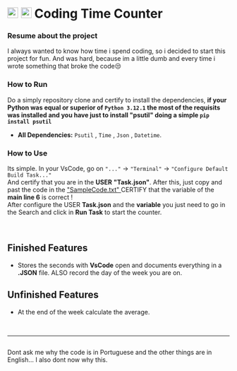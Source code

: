 #  <img src="https://upload.wikimedia.org/wikipedia/commons/thumb/9/9a/Visual_Studio_Code_1.35_icon.svg/2048px-Visual_Studio_Code_1.35_icon.svg.png" height=24>  <img src="https://cdn.freebiesupply.com/logos/large/2x/python-5-logo-png-transparent.png" height=24>  Coding Time Counter

### Resume about the project
I always wanted to know how time i spend coding, so i decided to start this project for fun. And was hard, because im a little dumb and every time i wrote something that broke the code😒
### How to Run
Do a simply repository clone and certify to install the dependencies, **if your Python was equal or superior of `Python 3.12.1` the most of the requisits was installed and you have just to install "psutil" doing a simple `pip install psutil`**
- **All Dependencies:** `Psutil` , `Time` , `Json` , `Datetime`.

### How to Use
Its simple. In your VsCode, go on ``"..."`` -> ``"Terminal"`` -> ``"Configure Default Build Task..."``</br>  And certify that you are in the **USER**  **"Task.json"**. After this, just copy and past the code in the <a href = "https://github.com/Isaac4lves/TempoCodando/blob/main/SampleCode.txt" > "SampleCode.txt" <a> CERTIFY that the variable of the **main  line 6** is correct !
 </br>
After configure the USER **Task.json** and the **variable** you just need to go in the Search and click in **Run Task** to start the counter.

</br>

## Finished Features
- Stores the seconds with **VsCode** open and documents everything in a **.JSON** file. ALSO record the day of the week you are on.

## Unfinished Features
- At the end of the week calculate the average.

</br>

---
<div style="display:flex; justify-content: center;align-items:center">

<p1>Dont ask me why the code is in Portuguese and the other things are in English... I also dont now why this.</p1>

</div>
